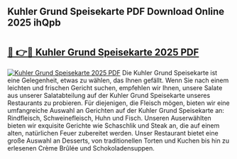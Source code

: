 ## Kuhler Grund Speisekarte PDF Download Online 2025 ihQpb

# <h2><a href="http://gcai90z.nevu.top/?p=Kuhler+Grund+Speisekarte">🔗 👉🔴 Kuhler Grund Speisekarte 2025 PDF</a></h2>

[![Kuhler Grund Speisekarte 2025 PDF](https://i.imgur.com/dBaPXMq.png)](http://gcai90z.nevu.top/?p=Kuhler+Grund+Speisekarte)
Die Kuhler Grund Speisekarte ist eine Gelegenheit, etwas zu wählen, das Ihnen gefällt. Wenn Sie nach einem leichten und frischen Gericht suchen, empfehlen wir Ihnen, unsere Salate aus unserer Salatabteilung auf der Kuhler Grund Speisekarte unseres Restaurants zu probieren. Für diejenigen, die Fleisch mögen, bieten wir eine umfangreiche Auswahl an Gerichten auf der Kuhler Grund Speisekarte an: Rindfleisch, Schweinefleisch, Huhn und Fisch. Unseren Auserwählten bieten wir exquisite Gerichte wie Schaschlik und Steak an, die auf einem alten, natürlichen Feuer zubereitet werden. Unser Restaurant bietet eine große Auswahl an Desserts, von traditionellen Torten und Kuchen bis hin zu erlesenen Crème Brûlée und Schokoladensuppen.
